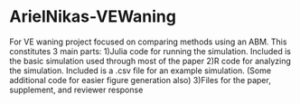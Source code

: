# ArielNikas-VEWaning
For VE waning project focused on comparing methods using an ABM. This constitutes 3 main parts:
1)Julia code for running the simulation. Included is the basic simulation used through most of the paper
2)R code for analyzing the simulation. Included is a .csv file for an example simulation. (Some additional code for easier figure generation also)
3)Files for the paper, supplement, and reviewer response
